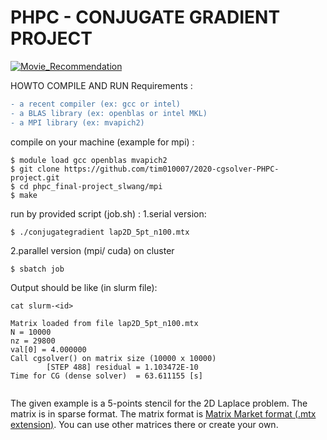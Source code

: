 # PHPC - CONJUGATE GRADIENT PROJECT
[![Movie_Recommendation](https://img.shields.io/badge/Presentation-Slides-orange?labelColor=0f4c81&color=8d0045)](https://large-type.com/#UNDER%20CONSTRUCTION%20%3A\))

HOWTO COMPILE AND RUN
Requirements :
```diff
- a recent compiler (ex: gcc or intel)
- a BLAS library (ex: openblas or intel MKL)
- a MPI library (ex: mvapich2)
```
compile on your machine (example for mpi) :

```
$ module load gcc openblas mvapich2
$ git clone https://github.com/tim010007/2020-cgsolver-PHPC-project.git
$ cd phpc_final-project_slwang/mpi
$ make
```

 run by provided script (job.sh) :
 1.serial version:
```
$ ./conjugategradient lap2D_5pt_n100.mtx
```
 2.parallel version (mpi/ cuda) on cluster
```
$ sbatch job
```
Output should be like (in slurm file):

```
cat slurm-<id>

Matrix loaded from file lap2D_5pt_n100.mtx
N = 10000
nz = 29800
val[0] = 4.000000
Call cgsolver() on matrix size (10000 x 10000)
        [STEP 488] residual = 1.103472E-10
Time for CG (dense solver)  = 63.611155 [s]


```

The given example is a 5-points stencil for the 2D Laplace problem. The matrix is in sparse format.
The matrix format is [Matrix Market format (.mtx extension)](https://sparse.tamu.edu/). You can use other matrices there or create your own.
